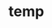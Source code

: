 # temp





























































































































